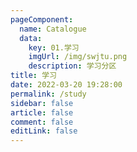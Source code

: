 ```yaml
---
pageComponent: 
  name: Catalogue
  data: 
    key: 01.学习
    imgUrl: /img/swjtu.png
    description: 学习分区
title: 学习
date: 2022-03-20 19:28:00
permalink: /study
sidebar: false
article: false
comment: false
editLink: false
---
```

